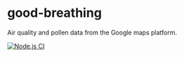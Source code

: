 # good-breathing

Air quality and pollen data from the Google maps platform.

[![Node.js CI](https://github.com/decarbonization/good-breathing/actions/workflows/node.js.yml/badge.svg)](https://github.com/decarbonization/good-breathing/actions/workflows/node.js.yml)
